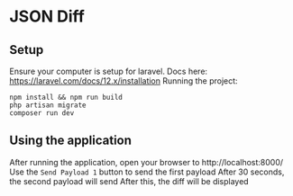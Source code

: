# JSON Diff

## Setup
Ensure your computer is setup for laravel. Docs here: https://laravel.com/docs/12.x/installation
Running the project:
```
npm install && npm run build
php artisan migrate
composer run dev
```

## Using the application

After running the application, open your browser to http://localhost:8000/
Use the `Send Payload 1` button to send the first payload
After 30 seconds, the second payload will send
After this, the diff will be displayed
